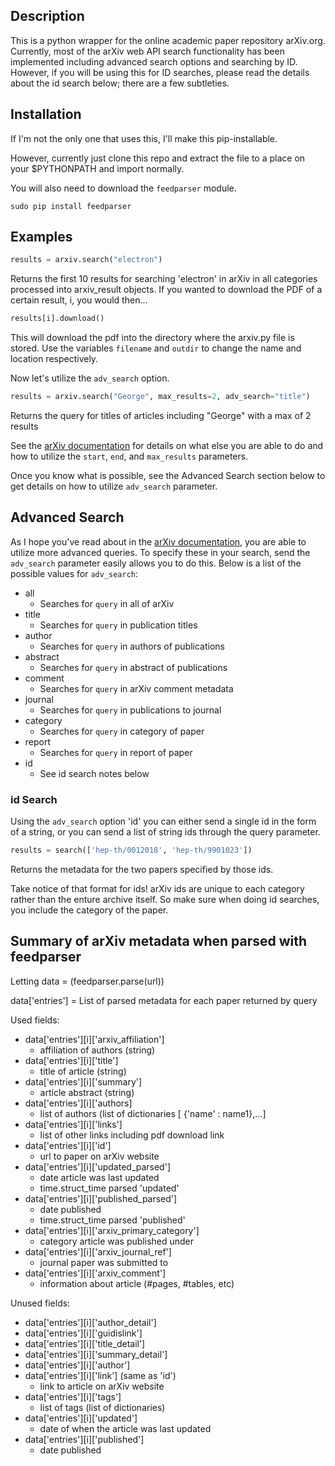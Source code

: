 ## Description
This is a python wrapper for the online academic paper repository arXiv.org. Currently, most of the arXiv web API search functionality has been implemented including advanced search options and searching by ID. However, if you will be using this
for ID searches, please read the details about the id search below; there are a few subtleties. 

## Installation
If I'm not the only one that uses this, I'll make this pip-installable.

However, currently just clone this repo and extract the file to a place on your $PYTHONPATH and import normally.

You will also need to download the `feedparser` module.

`sudo pip install feedparser`

## Examples
```python
results = arxiv.search("electron")
```
Returns the first 10 results for searching 'electron' in arXiv in all categories processed into arxiv_result objects. If you wanted to download the PDF of a certain result, i, you would then...

```python
results[i].download()
```
This will download the pdf into the directory where the arxiv.py file is stored. Use the variables `filename` and `outdir` to change the name and location respectively.

Now let's utilize the `adv_search` option.
```python
results = arxiv.search("George", max_results=2, adv_search="title")
```
Returns the query for titles of articles including "George" with a max of 2 results

See the [arXiv documentation](https://arxiv.org/help/api/user-manual) for details on what else you are able to do and how to utilize the `start`, `end`, and `max_results` parameters.

Once you know what is possible, see the Advanced Search section below to get details on how to utilize `adv_search` parameter.

## Advanced Search
As I hope you've read about in the [arXiv documentation](https://arxiv.org/help/api/user-manual), you are able to utilize more advanced queries. To specify these in your search, send the `adv_search` parameter easily allows you to do this. Below is a list of the possible values for `adv_search`:

* all
	- Searches for `query` in all of arXiv
* title
	- Searches for `query` in publication titles
* author
	- Searches for `query` in authors of publications
* abstract
	- Searches for `query` in abstract of publications
* comment
	- Searches for `query` in arXiv comment metadata
* journal
	- Searches for `query` in publications to journal
* category
	- Searches for `query` in category of paper
* report
	- Searches for `query` in report of paper
* id
	- See id search notes below

### id Search
Using the `adv_search` option 'id' you can either send a single id in the form of a string, or you can send a list of string ids through the query parameter.

```python
results = search(['hep-th/0012018', 'hep-th/9901023'])
```
Returns the metadata for the two papers specified by those ids. 

Take notice of that format for ids! arXiv ids are unique to each category rather than the enture archive itself. So make sure when doing id searches, you include the category of the paper.

## Summary of arXiv metadata when parsed with feedparser

Letting data = (feedparser.parse(url))

data['entries'] = List of parsed metadata for each paper returned by query

Used fields:
* data['entries'][i]['arxiv_affiliation']
	- affiliation of authors (string)
* data['entries'][i]['title']
 	- title of article (string)
* data['entries'][i]['summary']
 	- article abstract (string)
* data['entries'][i]['authors]
 	- list of authors (list of dictionaries [ {'name' : name1},...]
* data['entries'][i]['links']
 	* list of other links including pdf download link
* data['entries'][i]['id']
 	* url to paper on arXiv website
* data['entries'][i]['updated_parsed']
 	* date article was last updated
 	* time.struct_time parsed 'updated'
* data['entries'][i]['published_parsed']
 	* date published
 	* time.struct_time parsed 'published'
* data['entries'][i]['arxiv_primary_category']
 	* category article was published under
* data['entries'][i]['arxiv_journal_ref']
 	* journal paper was submitted to
* data['entries'][i]['arxiv_comment']
 	* information about article (#pages, #tables, etc)
	
Unused fields:
* data['entries'][i]['author_detail']
* data['entries'][i]['guidislink']
* data['entries'][i]['title_detail']
* data['entries'][i]['summary_detail']
* data['entries'][i]['author']
* data['entries'][i]['link'] (same as 'id')
 	* link to article on arXiv website
* data['entries'][i]['tags']
 	* list of tags (list of dictionaries)
* data['entries'][i]['updated']
 	* date of when the article was last updated
* data['entries'][i]['published']
 	* date published
